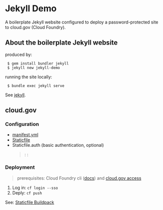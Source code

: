 # Jekyll Demo

A boilerplate Jekyll website configured to deploy a password-protected site to cloud.gov (Cloud Foundry).


## About the boilerplate Jekyll website

produced by:
```
 $ gem install bundler jekyll
 $ jekyll new jekyll-demo
```

running the site locally:
```
 $ bundle exec jekyll serve
```

See [jekyll](https://jekyllrb.com/).


## cloud.gov

### Configuration
- [manifest.yml](./manifest.yml)
- [Staticfile](./Staticfile) 
- Staticfile.auth (basic authentication, optional)
   > <username-1>:<encrypted-password>
   > <username-2>:<encrypted-password>

### Deployment

> prerequisites: Cloud Foundry cli ([docs](https://docs.cloudfoundry.org/cf-cli/install-go-cli.html)) and [cloud.gov access](https://cloud.gov/docs/getting-started/accounts/)

1. Log in: `cf login --sso`
2. Deply: `cf push`

See: [Staticfile Buildpack](https://docs.cloudfoundry.org/buildpacks/staticfile/index.html)
